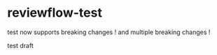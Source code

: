 # reviewflow-test

test
now supports breaking changes !
and multiple breaking changes !

test draft
